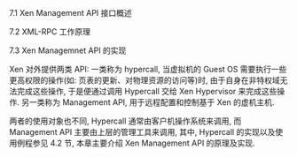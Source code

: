 7.1 Xen Management API 接口概述

7.2 XML-RPC 工作原理

7.3 Xen Managemnet API 的实现

Xen 对外提供两类 API: 一类称为 hypercall, 当虚拟机的 Guest OS 需要执行一些更高权限的操作(如: 页表的更新、对物理资源的访问等)时, 由于自身在非特权域无法完成这些操作, 于是便通过调用 Hypercall 交给 Xen Hypervisor 来完成这些操作. 另一类称为 Management API, 用于远程配置和控制基于 Xen 的虚机主机.

两者的使用对象也不同, Hypercall 通常由客户机操作系统来调用, 而 Management API 主要由上层的管理工具来调用, 其中, Hypercall 的实现以及使用例程参见 4.2 节, 本章主要介绍 Xen Management API 的原理及实现.